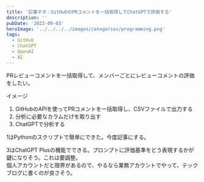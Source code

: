 ```yaml
---
title: '記事ネタ：GitHubのPRコメントを一括取得してChatGPTで評価する'
description: ''
pubDate: '2023-09-03'
heroImage: '../../../../images/categories/programming.png'
tags:
  - GitHub
  - ChatGPT
  - OpenAI
  - AI
---
```


PRレビューコメントを一括取得して、メンバーごとにレビューコメントの評価をしたい。

イメージ
1. GitHubのAPIを使ってPRコメントを一括取得し、CSVファイルで出力する
2. 分析に必要なカラムだけを取り出す
3. ChatGPTで分析する

1はPythonのスクリプトで簡単にできた。今度記事にする。

3はChatGPT Plusの機能でできる。プロンプトに評価基準をどう表現するかが鍵になりそう。これは要調整。  
個人アカウントだと限界があるので、やるなら業務アカウントでやって、テックブログに書くのが良さそう。

